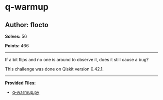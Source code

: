 # q-warmup

## Author: flocto

**Solves:** 56

**Points:** 466

---

If a bit flips and no one is around to observe it, does it still cause a bug?

This challenge was done on Qiskit version 0.42.1.

---

**Provided Files:**

- [q-warmup.py](./q-warmup.py)
